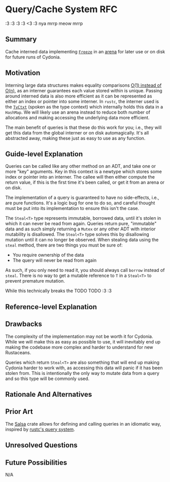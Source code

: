 # Query/Cache System RFC

:3 :3 :3 :3 <3 :3
nya mrrp meow mrrp

## Summary

Cache interned data implementing [`Freeze`](https://stdrs.dev/nightly/x86_64-unknown-linux-gnu/core/marker/trait.Freeze.html)
in an [arena](https://stackoverflow.com/questions/12825148/what-is-the-meaning-of-the-term-arena-in-relation-to-memory)
for later use or on disk for future runs of Cydonia.

## Motivation

<!-- TODO: This may be TMI in the motivation section. -->

Interning large data structures makes equality comparisons [O(1) instead of O(n)](https://matklad.github.io/2020/03/22/fast-simple-rust-interner.html),
as an interner guarantees each value stored within is unique. Passing around
interned data is also more efficient as it can be represented as either an index
or pointer into some interner. In `rustc`, the interner used is the [`TyCtxt`](https://doc.rust-lang.org/nightly/nightly-rustc/rustc_middle/ty/struct.TyCtxt.html)
(spoken as the type context) which internally holds this data in a `HashMap`.
We will likely use an arena instead to reduce both number of allocations and
making accessing the underlying data more efficient.

The main benefit of queries is that these do this work for you; i.e., they will
get this data from the global interner or on disk automagically. It's all
abstracted away, making these just as easy to use as any function.

## Guide-level Explanation

Queries can be called like any other method on an ADT, and take one or more "key" arguments. Key in this context is a newtype which stores some index or pointer into an interner. The callee will then either compute the return value, if this is the first time it's been called, or get it from an arena or on disk.

The implementation of a query is guaranteed to have no side-effects, i.e., are pure functions. It's a logic bug for one to do so, and careful thought must be put into its implementation to ensure this isn't the case.

The `Steal<T>` type represents immutable, borrowed data, until it's stolen in which it can never be read from again. Queries return pure, "immutable" data and as such simply returning a `Mutex` or any other ADT with interior mutability is disallowed. The `Steal<T>` type solves this by disallowing mutation until it can no longer be observed. When stealing data using the `steal` method, there are two things you must be sure of:

* You require ownership of the data
* The query will never be read from again

As such, if you only need to read it, you should always call `borrow` instead of `steal`. There is no way to get a mutable reference to `T` in a `Steal<T>` to prevent premature mutation.

While this technically breaks the TODO TODO :3 :3

## Reference-level Explanation

## Drawbacks

The complexity of the implementation may not be worth it for Cydonia. While we
will make this as easy as possible to use, it will inevitably end up making the
codebase more complex and harder to understand for new Rustaceans.

Queries which return `Steal<T>` are also something that will end up making
Cydonia harder to work with, as accessing this data will panic if it has been
stolen from. This is intentionally the only way to mutate data from a query and
so this type will be commonly used.

## Rationale And Alternatives

## Prior Art

The [Salsa](https://github.com/salsa-rs/salsa) crate allows for defining and
calling queries in an idiomatic way, inspired by [rustc's query system](https://rustc-dev-guide.rust-lang.org/query.html).

## Unresolved Questions

## Future Possibilities

N/A
